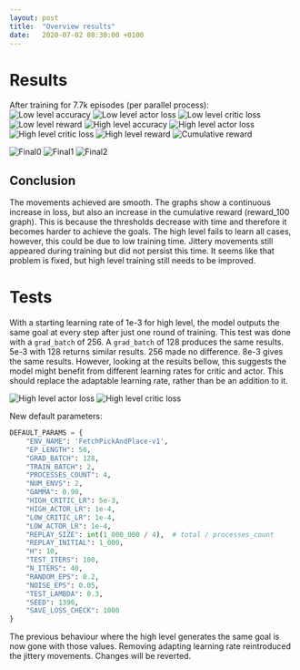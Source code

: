 ```yaml
---
layout: post
title:  "Overview results"
date:   2020-07-02 08:30:00 +0100
---
```

# Results

After training for 7.7k episodes (per parallel process):  
![Low level accuracy](/assets/Overview-results/0_accuracy.png)
![Low level actor loss](/assets/Overview-results/0_loss_actor.png)
![Low level critic loss](/assets/Overview-results/0_loss_critic.png)
![Low level reward](/assets/Overview-results/0_reward.png)
![High level accuracy](/assets/Overview-results/1_accuracy.png)
![High level actor loss](/assets/Overview-results/1_loss_actor.png)
![High level critic loss](/assets/Overview-results/1_loss_critic.png)
![High level reward](/assets/Overview-results/1_reward.png)
![Cumulative reward](/assets/Overview-results/reward_100.png)


![Final0](/assets/Overview-results/run0_0.gif)
![Final1](/assets/Overview-results/run0_1.gif)
![Final2](/assets/Overview-results/run0_2.gif)

## Conclusion

The movements achieved are smooth. The graphs show a continuous increase in loss, but also an increase in the cumulative reward (reward_100 graph). This is because the thresholds decrease with time and therefore it becomes harder to achieve the goals. The high level fails to learn all cases, however, this could be due to low training time. Jittery movements still appeared during training but did not persist this time. It seems like that problem is fixed, but high level training still needs to be improved.

# Tests
With a starting learning rate of 1e-3 for high level, the model outputs the same goal at every step after just one round of training. This test was done with a `grad_batch` of 256. A `grad_batch` of 128 produces the same results. 5e-3 with 128 returns similar results. 256 made no difference. 8e-3 gives the same results. However, looking at the results bellow, this suggests the model might benefit from different learning rates for critic and actor. This should replace the adaptable learning rate, rather than be an addition to it.

![High level actor loss](/assets/Overview-results/lr_1_loss_actor.png)
![High level critic loss](/assets/Overview-results/lr_1_loss_critic.png)

New default parameters:
~~~ python
DEFAULT_PARAMS = {
    "ENV_NAME": 'FetchPickAndPlace-v1',
    "EP_LENGTH": 50,
    "GRAD_BATCH": 128,
    "TRAIN_BATCH": 2,
    "PROCESSES_COUNT": 4,
    "NUM_ENVS": 2,
    "GAMMA": 0.98,
    "HIGH_CRITIC_LR": 5e-3,
    "HIGH_ACTOR_LR": 1e-4,
    "LOW_CRITIC_LR": 1e-4,
    "LOW_ACTOR_LR": 1e-4,
    "REPLAY_SIZE": int(1_000_000 / 4),  # total / processes_count
    "REPLAY_INITIAL": 1_000,
    "H": 10,
    "TEST_ITERS": 100,
    "N_ITERS": 40,
    "RANDOM_EPS": 0.2,
    "NOISE_EPS": 0.05,
    "TEST_LAMBDA": 0.3,
    "SEED": 1396,
    "SAVE_LOSS_CHECK": 1000
}
~~~

The previous behaviour where the high level generates the same goal is now gone with those values. Removing adapting learning rate reintroduced the jittery movements. Changes will be reverted.